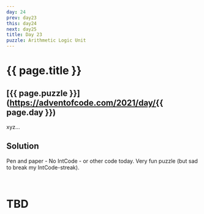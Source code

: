 ```yaml
---
day: 24
prev: day23
this: day24
next: day25
title: Day 23
puzzle: Arithmetic Logic Unit
---
```

# {{ page.title }}

## [{{ page.puzzle }}](https://adventofcode.com/2021/day/{{ page.day }})

xyz...


## Solution

Pen and paper - No IntCode - or other code today. Very fun puzzle (but sad to break my IntCode-streak).

&nbsp;

# TBD